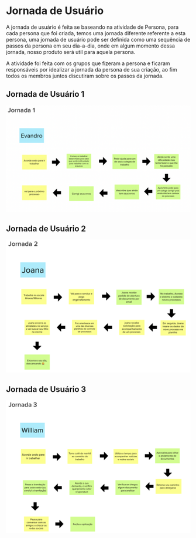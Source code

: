 # Jornada de Usuário

A jornada de usuário é feita se baseando na atividade de Persona, para cada persona que foi criada, temos uma jornada diferente referente a esta persona, uma jornada de usuário pode ser definida como uma sequência de passos da persona em seu dia-a-dia, onde em algum momento dessa jornada, nosso produto será util para aquela persona.

A atividade foi feita com os grupos que fizeram a persona e ficaram responsáveis por idealizar a jornada da persona de sua criação, ao fim todos os membros juntos discutiram sobre os passos da jornada.

## Jornada de Usuário 1

![Jornada de usuario 1](../imgs/jornada-de-usuario1.png)

## Jornada de Usuário 2

![Jornada de usuario 2](../imgs/jornada-de-usuario2.png)

## Jornada de Usuário 3

![Jornada de usuario 3](../imgs/jornada-de-usuario3.png)
